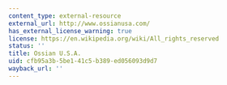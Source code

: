 ```yaml
---
content_type: external-resource
external_url: http://www.ossianusa.com/
has_external_license_warning: true
license: https://en.wikipedia.org/wiki/All_rights_reserved
status: ''
title: Ossian U.S.A.
uid: cfb95a3b-5be1-41c5-b389-ed056093d9d7
wayback_url: ''
---
```

